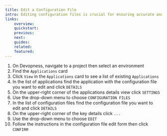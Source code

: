 ```yaml
---
title: Edit a Configuration File
intro: Editing configuration files is crucial for ensuring accurate and up-to-date information is included in the resource deployment process, as needed.
links:
    overview:
    quickstart:
    previous:
    next:
    guides:
    related:
    featured:
---
```


1. On Devopness, navigate to a project then select an environment
1. Find the `Applications` card
1. Click `View` in the `Applications` card to see a list of existing `Applications`
1. In the list of applications find the application with the configuration file you want to edit and click `DETAILS`
1. On the upper-right corner of the applications details view click `SETTINGS`
1. Use the drop-down menu to choose `CONFIGURATION FILES`
1. In the list of configuration files find the configuration file you want to edit and click `DETAILS`
1. On the upper-right corner of the key details click `...`
1. Use the drop-down menu to choose `EDIT`
1. Follow the instructions in the configuration file edit form then click `CONFIRM`
